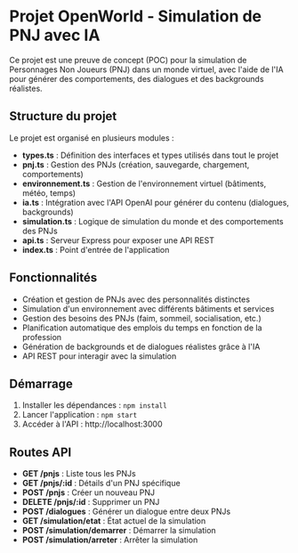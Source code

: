 # Projet OpenWorld - Simulation de PNJ avec IA

Ce projet est une preuve de concept (POC) pour la simulation de Personnages Non Joueurs (PNJ) dans un monde virtuel, avec l'aide de l'IA pour générer des comportements, des dialogues et des backgrounds réalistes.

## Structure du projet

Le projet est organisé en plusieurs modules :

- **types.ts** : Définition des interfaces et types utilisés dans tout le projet
- **pnj.ts** : Gestion des PNJs (création, sauvegarde, chargement, comportements)
- **environnement.ts** : Gestion de l'environnement virtuel (bâtiments, météo, temps)
- **ia.ts** : Intégration avec l'API OpenAI pour générer du contenu (dialogues, backgrounds)
- **simulation.ts** : Logique de simulation du monde et des comportements des PNJs
- **api.ts** : Serveur Express pour exposer une API REST
- **index.ts** : Point d'entrée de l'application

## Fonctionnalités

- Création et gestion de PNJs avec des personnalités distinctes
- Simulation d'un environnement avec différents bâtiments et services
- Gestion des besoins des PNJs (faim, sommeil, socialisation, etc.)
- Planification automatique des emplois du temps en fonction de la profession
- Génération de backgrounds et de dialogues réalistes grâce à l'IA
- API REST pour interagir avec la simulation

## Démarrage

1. Installer les dépendances : `npm install`
2. Lancer l'application : `npm start`
3. Accéder à l'API : http://localhost:3000

## Routes API

- **GET /pnjs** : Liste tous les PNJs
- **GET /pnjs/:id** : Détails d'un PNJ spécifique
- **POST /pnjs** : Créer un nouveau PNJ
- **DELETE /pnjs/:id** : Supprimer un PNJ
- **POST /dialogues** : Générer un dialogue entre deux PNJs
- **GET /simulation/etat** : État actuel de la simulation
- **POST /simulation/demarrer** : Démarrer la simulation
- **POST /simulation/arreter** : Arrêter la simulation 